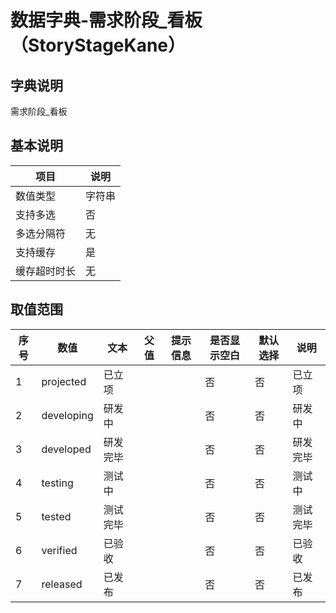 # 数据字典-需求阶段_看板（StoryStageKane）
## 字典说明
需求阶段_看板

## 基本说明
| 项目 | 说明 |
| -- | -- |
| 数值类型 | 字符串 |
| 支持多选 | 否 |
| 多选分隔符 | 无 |
| 支持缓存 | 是 |
| 缓存超时时长 | 无 |

## 取值范围
| 序号 | 数值 | 文本 | 父值 | 提示信息 | 是否显示空白 | 默认选择 | 说明 |
| -- | -- | -- | -- | -- | -- | -- | -- |
| 1 | projected | 已立项 |  |  | 否 | 否 | 已立项 |
| 2 | developing | 研发中 |  |  | 否 | 否 | 研发中 |
| 3 | developed | 研发完毕 |  |  | 否 | 否 | 研发完毕 |
| 4 | testing | 测试中 |  |  | 否 | 否 | 测试中 |
| 5 | tested | 测试完毕 |  |  | 否 | 否 | 测试完毕 |
| 6 | verified | 已验收 |  |  | 否 | 否 | 已验收 |
| 7 | released | 已发布 |  |  | 否 | 否 | 已发布 |


